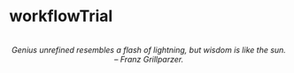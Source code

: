 # workflowTrial
<!-- QUOTE:START -->
<p align="center"><br><i>Genius unrefined resembles a flash of lightning, but wisdom is like the sun.</i><br><i>– Franz Grillparzer.</i><br></p>
<!-- QUOTE:END -->

